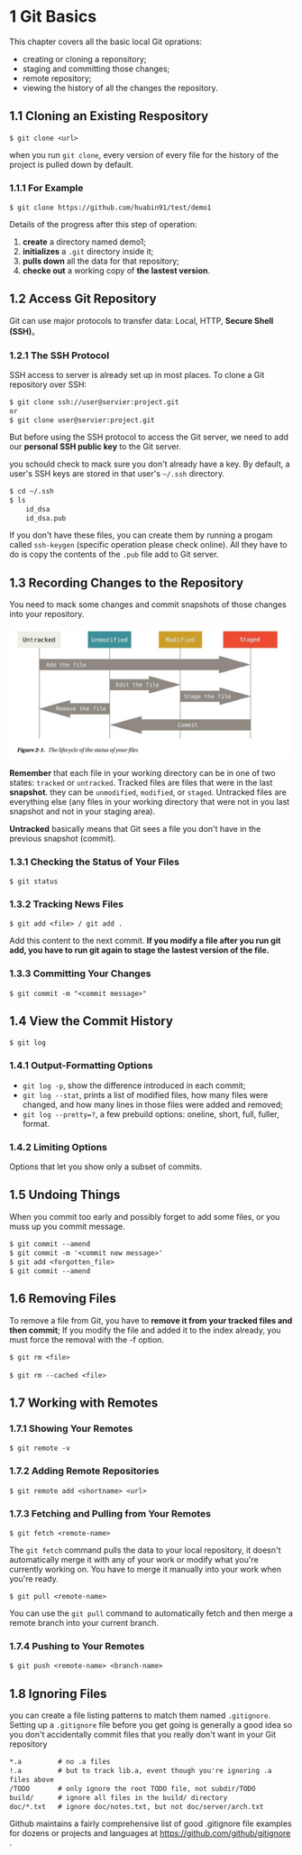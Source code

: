 # 1 Git Basics

This chapter covers all the basic local Git oprations:
* creating or cloning a reponsitory;
* staging and committing those changes;
* remote repository;
* viewing the history of all the changes the repository.

## 1.1 Cloning an Existing Respository
```
$ git clone <url>
```
when you run `git clone`, every version of every file for the history of the project is pulled down by default.

### 1.1.1 For Example

```
$ git clone https://github.com/huabin91/test/demo1
```
Details of the progress after this step of operation:
1.  **create** a directory named demo1;
2. **initializes** a `.git` directory inside it;
3. **pulls down** all the data for that repository;
4. **checke out** a working copy of **the lastest version**.  

## 1.2 Access Git Repository

Git can use major protocols to transfer data: Local, HTTP, **Secure Shell (SSH)**。

### 1.2.1 The SSH Protocol
SSH access to server is already set up in most places. To clone a Git repository over SSH:

```
$ git clone ssh://user@servier:project.git
or
$ git clone user@servier:project.git
```
But before using the SSH protocol to access the Git server, we need to add our **personal SSH public key** to the Git server.

you schould check to mack sure you don't already have a key. By default, a user's SSH keys are stored in that user's `~/.ssh` directory.

```
$ cd ~/.ssh
$ ls
	id_dsa
	id_dsa.pub
```
If you don't have these files, you can create them by running a progam called `ssh-keygen` (specific operation please check online). 
 All they have to do is copy the contents of the `.pub` file add to Git server.

## 1.3 Recording Changes to the Repository
You need to mack some changes and commit snapshots of those changes into your repository.

<img src="https://github.com/huabin91/mein-profil/blob/main/1-Programmierkenntnisse/4-Ressource/git-base-record-lifecycle-file.png?raw=true">

**Remember** that each file in your working directory can be in one of two states: `tracked` or `untracked`. Tracked files are files that were in the last **snapshot**. they can be `unmodified`, `modified`, or `staged`. Untracked files are everything else (any files in your working directory that were not in you last snapshot and not in your staging area).

**Untracked** basically means that Git sees a file you don't have in the previous snapshot (commit).

### 1.3.1 Checking the Status of Your Files
```
$ git status
```
### 1.3.2 Tracking News Files
```
$ git add <file> / git add .
```
Add this content to the next commit. **If you modify a file after you run git add, you have to run git again to stage the lastest version of the file.**
### 1.3.3 Committing Your Changes
```
$ git commit -m "<commit message>"
```
## 1.4 View the Commit History
```
$ git log 
```
### 1.4.1 Output-Formatting Options
* `git log -p`, show the difference introduced in each commit;
* `git log --stat`,  prints a list of modified files, how many files were changed, and how many lines in those files were added and removed;
* `git log --pretty=?`, a few prebuild options: oneline, short, full, fuller, format. 
### 1.4.2 Limiting Options
Options that let you show  only a subset of commits.

## 1.5 Undoing Things
When you commit too early and possibly forget to add some files, or you muss up you commit message.
```
$ git commit --amend
$ git commit -m '<commit new message>'
$ git add <forgotten_file>
$ git commit --amend
```
## 1.6 Removing Files
To remove a file from Git, you have to **remove it from your tracked files and then commit**; 
If you modify the file and added it to the index already, you must force the removal with the -f option.
```
$ git rm <file> 

$ git rm --cached <file>
```
## 1.7 Working with Remotes

 ### 1.7.1 Showing Your Remotes
```
$ git remote -v
```
### 1.7.2 Adding Remote Repositories
```
$ git remote add <shortname> <url>
```
### 1.7.3 Fetching and Pulling from Your Remotes
```
$ git fetch <remote-name>
```
The `git fetch` command pulls the data to your local repository, it doesn't automatically merge it with any of your work or modify what you're currently working on. You have to merge it manually into your work when you're ready.
```
$ git pull <remote-name>
```
You can use the `git pull` command to automatically fetch and then merge a remote branch into your current branch.
### 1.7.4 Pushing to Your Remotes
```
$ git push <remote-name> <branch-name>
```
## 1.8 Ignoring Files

you can create a file listing patterns to match them named `.gitignore`. Setting up a `.gitignore` file before you get going is generally a good idea so you don't accidentally commit files that you really don't want in your Git repository

```
*.a         # no .a files
!.a         # but to track lib.a, event though you're ignoring .a files above
/TODO       # only ignore the root TODO file, not subdir/TODO
build/      # ignore all files in the build/ directory
doc/*.txt   # ignore doc/notes.txt, but not doc/server/arch.txt
```

Github maintains a fairly comprehensive list of good .gitignore file examples for dozens or projects and languages at https://github.com/github/gitignore .